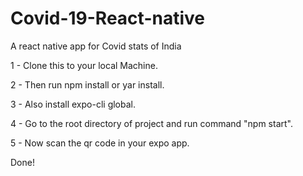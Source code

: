 # Covid-19-React-native
A react native app for Covid stats of India

1 - Clone this to your local Machine.

2 - Then run npm install or yar install.

3 - Also install expo-cli global.

4 - Go to the root directory of project and run command "npm start".

5 - Now scan the qr code in your expo app.

Done!
